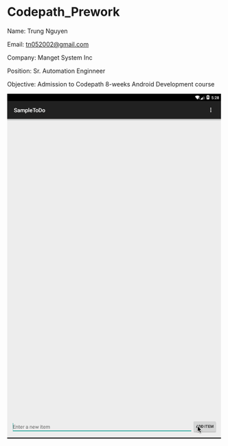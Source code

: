 # Codepath_Prework 

Name: Trung Nguyen 

Email: tn052002@gmail.com 

Company: Manget System Inc 

Position: Sr. Automation Enginneer 

Objective: Admission to Codepath 8-weeks Android Development course 

![Sample ToDo](./SampleTodo.gif)



